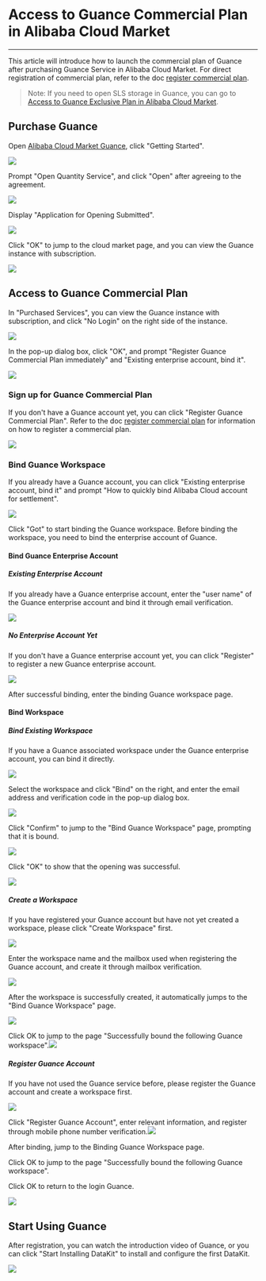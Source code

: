 # Access to Guance Commercial Plan in Alibaba Cloud Market
---

This article will introduce how to launch the commercial plan of Guance after purchasing Guance Service in Alibaba Cloud Market. For direct registration of commercial plan, refer to the doc [register commercial plan](../billing/commercial-register.md).

> Note: If you need to open SLS storage in Guance, you can go to  [Access to Guance Exclusive Plan in Alibaba Cloud Market](../billing/commercial-aliyun-sls.md).

## Purchase Guance

Open [Alibaba Cloud Market Guance](https://market.aliyun.com/products/56838014/cmgj00053362.html?spm=5176.19720258.J_3207526240.210.62c176f4i6AFbF), click "Getting Started".

![](img/2-commercial-1107.png)

Prompt "Open Quantity Service", and click "Open" after agreeing to the agreement.

![](img/3-commercial-1107.png)

Display "Application for Opening Submitted".

![](img/4-commercial-1107.png)

Click "OK" to jump to the cloud market page, and you can view the Guance instance with subscription.

![](img/10.aliyun_market_1.png)

## Access to Guance Commercial Plan

In "Purchased Services", you can view the Guance instance with subscription, and click "No Login" on the right side of the instance.

![](img/12.aliyun_2.png)

In the pop-up dialog box, click "OK", and prompt "Register Guance Commercial Plan immediately" and "Existing enterprise account, bind it".

![](img/10.aliyun_market_2.png)

### Sign up for Guance Commercial Plan

If you don't have a Guance account yet, you can click "Register Guance Commercial Plan". Refer to the doc [register commercial plan](../billing/commercial-register.md) for information on how to register a commercial plan.

![](img/10.aliyun_market_3.png)

### Bind Guance Workspace

If you already have a Guance account, you can click "Existing enterprise account, bind it" and prompt "How to quickly bind Alibaba Cloud account for settlement".

![](img/12.aliyun_4.png)

Click "Got" to start binding the Guance workspace. Before binding the workspace, you need to bind the enterprise account of Guance.

#### Bind Guance Enterprise Account

##### Existing Enterprise Account

If you already have a Guance enterprise account, enter the "user name" of the Guance enterprise account and bind it through email verification.

![](img/1-aliyun-commercial.png)

##### No Enterprise Account Yet

If you don't have a Guance enterprise account yet, you can click "Register" to register a new Guance enterprise account.

![](img/12.aliyun_6.png)

After successful binding, enter the binding Guance workspace page.

#### Bind Workspace

##### Bind Existing Workspace

If you have a Guance associated workspace under the Guance enterprise account, you can bind it directly.

![](img/7.aliyun_sls_5.png)

Select the workspace and click "Bind" on the right, and enter the email address and verification code in the pop-up dialog box.

![](img/1-aliyun-1109.png)

Click "Confirm" to jump to the "Bind Guance Workspace" page, prompting that it is bound.

![](img/2-aliyun-sls.png)

Click "OK" to show that the opening was successful.

![](img/3-aliyun-1109.png)

##### Create a Workspace

If you have registered your Guance account but have not yet created a workspace, please click "Create Workspace" first.

![](img/1-1-commercial-aliyun.png)

Enter the workspace name and the mailbox used when registering the Guance account, and create it through mailbox verification.

![](img/5-aliyun-commercial.png)

After the workspace is successfully created, it automatically jumps to the "Bind Guance Workspace" page.

![](img/5-commercial-1108.png)

Click OK to jump to the page "Successfully bound the following Guance workspace".![](img/6-commercial-1108.png)

##### Register Guance Account

If you have not used the Guance service before, please register the Guance account and create a workspace first.

![](img/1-2-commercial-aliyun.png)

Click "Register Guance Account", enter relevant information, and register through mobile phone number verification.![](img/3-aliyun-commercial.png)

After binding, jump to the Binding Guance Workspace page.

Click OK to jump to the page "Successfully bound the following Guance workspace".

Click OK to return to the login Guance.

![](img/7.aliyun_sls_9.png)

## Start Using Guance

After registration, you can watch the introduction video of Guance, or you can click "Start Installing DataKit" to install and configure the first DataKit.

![](img/1-free-start-1109.png)
